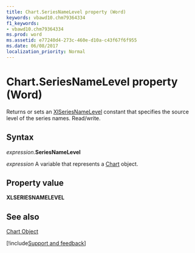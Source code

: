 ```yaml
---
title: Chart.SeriesNameLevel property (Word)
keywords: vbawd10.chm79364334
f1_keywords:
- vbawd10.chm79364334
ms.prod: word
ms.assetid: e77240d4-273c-460e-d10a-c43f67f6f955
ms.date: 06/08/2017
localization_priority: Normal
---
```



# Chart.SeriesNameLevel property (Word)

Returns or sets an [XlSeriesNameLevel](Word.xlseriesnamelevel.md) constant that specifies the source level of the series names. Read/write.


## Syntax

_expression_.**SeriesNameLevel**

_expression_ A variable that represents a [Chart](./Word.Chart.md) object.


## Property value

 **XLSERIESNAMELEVEL**


## See also


[Chart Object](Word.Chart.md)

[!include[Support and feedback](~/includes/feedback-boilerplate.md)]